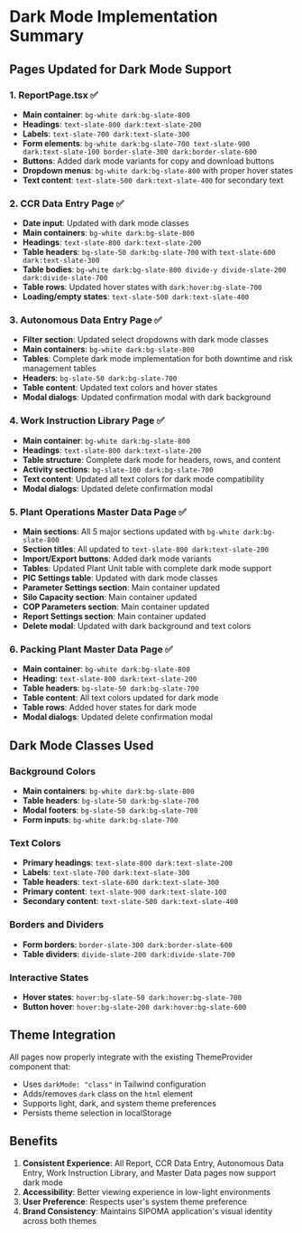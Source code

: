 # Dark Mode Implementation Summary

## Pages Updated for Dark Mode Support

### 1. ReportPage.tsx ✅

- **Main container**: `bg-white dark:bg-slate-800`
- **Headings**: `text-slate-800 dark:text-slate-200`
- **Labels**: `text-slate-700 dark:text-slate-300`
- **Form elements**: `bg-white dark:bg-slate-700 text-slate-900 dark:text-slate-100 border-slate-300 dark:border-slate-600`
- **Buttons**: Added dark mode variants for copy and download buttons
- **Dropdown menus**: `bg-white dark:bg-slate-800` with proper hover states
- **Text content**: `text-slate-500 dark:text-slate-400` for secondary text

### 2. CCR Data Entry Page ✅

- **Date input**: Updated with dark mode classes
- **Main containers**: `bg-white dark:bg-slate-800`
- **Headings**: `text-slate-800 dark:text-slate-200`
- **Table headers**: `bg-slate-50 dark:bg-slate-700` with `text-slate-600 dark:text-slate-300`
- **Table bodies**: `bg-white dark:bg-slate-800 divide-y divide-slate-200 dark:divide-slate-700`
- **Table rows**: Updated hover states with `dark:hover:bg-slate-700`
- **Loading/empty states**: `text-slate-500 dark:text-slate-400`

### 3. Autonomous Data Entry Page ✅

- **Filter section**: Updated select dropdowns with dark mode classes
- **Main containers**: `bg-white dark:bg-slate-800`
- **Tables**: Complete dark mode implementation for both downtime and risk management tables
- **Headers**: `bg-slate-50 dark:bg-slate-700`
- **Table content**: Updated text colors and hover states
- **Modal dialogs**: Updated confirmation modal with dark background

### 4. Work Instruction Library Page ✅

- **Main container**: `bg-white dark:bg-slate-800`
- **Headings**: `text-slate-800 dark:text-slate-200`
- **Table structure**: Complete dark mode for headers, rows, and content
- **Activity sections**: `bg-slate-100 dark:bg-slate-700`
- **Text content**: Updated all text colors for dark mode compatibility
- **Modal dialogs**: Updated delete confirmation modal

### 5. Plant Operations Master Data Page ✅

- **Main sections**: All 5 major sections updated with `bg-white dark:bg-slate-800`
- **Section titles**: All updated to `text-slate-800 dark:text-slate-200`
- **Import/Export buttons**: Added dark mode variants
- **Tables**: Updated Plant Unit table with complete dark mode support
- **PIC Settings table**: Updated with dark mode classes
- **Parameter Settings section**: Main container updated
- **Silo Capacity section**: Main container updated
- **COP Parameters section**: Main container updated
- **Report Settings section**: Main container updated
- **Delete modal**: Updated with dark background and text colors

### 6. Packing Plant Master Data Page ✅

- **Main container**: `bg-white dark:bg-slate-800`
- **Heading**: `text-slate-800 dark:text-slate-200`
- **Table headers**: `bg-slate-50 dark:bg-slate-700`
- **Table content**: All text colors updated for dark mode
- **Table rows**: Added hover states for dark mode
- **Modal dialogs**: Updated delete confirmation modal

## Dark Mode Classes Used

### Background Colors

- **Main containers**: `bg-white dark:bg-slate-800`
- **Table headers**: `bg-slate-50 dark:bg-slate-700`
- **Modal footers**: `bg-slate-50 dark:bg-slate-700`
- **Form inputs**: `bg-white dark:bg-slate-700`

### Text Colors

- **Primary headings**: `text-slate-800 dark:text-slate-200`
- **Labels**: `text-slate-700 dark:text-slate-300`
- **Table headers**: `text-slate-600 dark:text-slate-300`
- **Primary content**: `text-slate-900 dark:text-slate-100`
- **Secondary content**: `text-slate-500 dark:text-slate-400`

### Borders and Dividers

- **Form borders**: `border-slate-300 dark:border-slate-600`
- **Table dividers**: `divide-slate-200 dark:divide-slate-700`

### Interactive States

- **Hover states**: `hover:bg-slate-50 dark:hover:bg-slate-700`
- **Button hover**: `hover:bg-slate-200 dark:hover:bg-slate-600`

## Theme Integration

All pages now properly integrate with the existing ThemeProvider component that:

- Uses `darkMode: "class"` in Tailwind configuration
- Adds/removes `dark` class on the `html` element
- Supports light, dark, and system theme preferences
- Persists theme selection in localStorage

## Benefits

1. **Consistent Experience**: All Report, CCR Data Entry, Autonomous Data Entry, Work Instruction Library, and Master Data pages now support dark mode
2. **Accessibility**: Better viewing experience in low-light environments
3. **User Preference**: Respects user's system theme preference
4. **Brand Consistency**: Maintains SIPOMA application's visual identity across both themes
